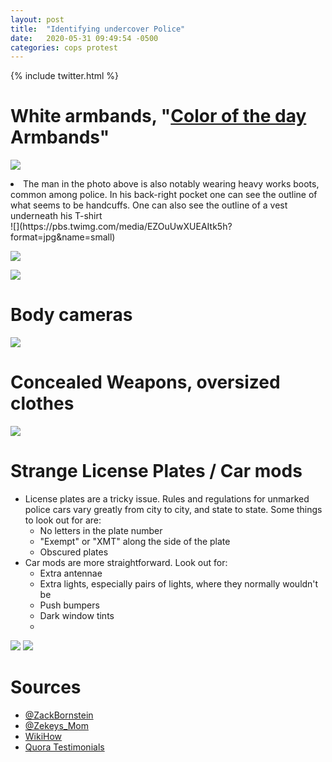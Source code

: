 ```yaml
---
layout: post
title:  "Identifying undercover Police"
date:   2020-05-31 09:49:54 -0500
categories: cops protest
---
```

{% include twitter.html %}

# White armbands, "[Color of the day](https://simple.wikipedia.org/wiki/Color_of_the_day_(police)) Armbands"
![](https://pbs.twimg.com/media/EZOuUwWUYAAkoqm?format=jpg&amp;name=small)
<li>The man in the photo above is also notably wearing heavy works boots, common among police. In his back-right pocket one can see the outline of what seems to be handcuffs. One can also see the outline of a vest underneath his T-shirt
</li>
![](https://pbs.twimg.com/media/EZOuUwXUEAItk5h?format=jpg&amp;name=small)

![](https://pbs.twimg.com/media/EZOuUwXUwAAGyEn?format=jpg&amp;name=small)

![](https://pbs.twimg.com/media/EZOuUwXUcAAWuuX?format=jpg&amp;name=900x900)

# Body cameras
<img src="https://pbs.twimg.com/media/EZQzy0DXkAA1R2R?format=jpg&amp;name=900x900">

# Concealed Weapons, oversized clothes
![](https://images.daznservices.com/di/library/sporting_news/e/66/astros-fan-gun-060215-twitter-ftr_srcu1tg2fox61kfyrep1wi0nm.jpg?t=-1260683043&quality=100)

# Strange License Plates / Car mods
- License plates are a tricky issue. Rules and regulations for unmarked police cars vary greatly from city to city, and state to state. Some things to look out for are:
  - No letters in the plate number
  - "Exempt" or "XMT" along the side of the plate
  - Obscured plates
- Car mods are more straightforward. Look out for:
  - Extra antennae
  - Extra lights, especially pairs of lights, where they normally wouldn't be
  - Push bumpers
  - Dark window tints
  - 
![](https://i.redd.it/nvx2u1mp22e21.jpg)
![](https://images.cdn.circlesix.co/image/1/640/0/uploads/posts/2016/02/3cea017b9cc65acb272fd6e5b189a17c.jpg)

# Sources
- [@ZackBornstein](https://twitter.com/ZackBornstein)
- [@Zekeys_Mom](https://twitter.com/Zekeys_Mom)
- [WikiHow](https://www.wikihow.com/Spot-Undercover-Cops)
- [Quora Testimonials](https://www.quora.com/What-are-some-ways-to-spot-undercover-cops-wearing-civilian-clothes-or-their-vehicles)

